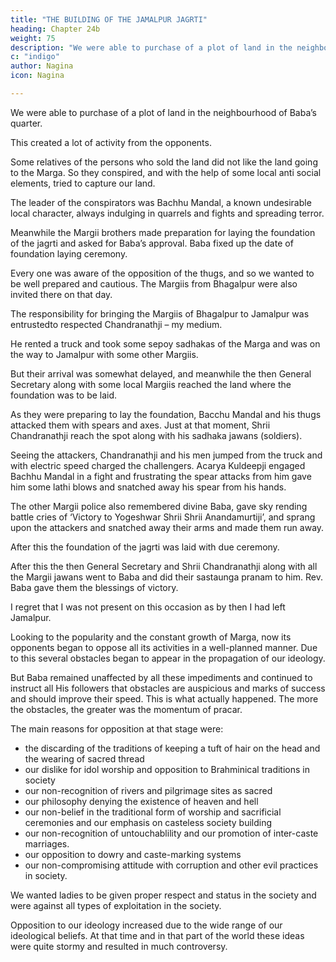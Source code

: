 ```yaml
---
title: "THE BUILDING OF THE JAMALPUR JAGRTI"
heading: Chapter 24b
weight: 75
description: "We were able to purchase of a plot of land in the neighbourhood of Baba’s quarter"
c: "indigo"
author: Nagina
icon: Nagina

---
```



We were able to purchase of a plot of land in the neighbourhood of Baba’s quarter.

This created a lot of activity from the opponents. 

Some relatives of the persons who sold the land did not like the land going to the Marga. So they conspired, and with the help of some local anti social elements, tried to capture our land.

The leader of the conspirators was Bachhu Mandal, a known undesirable local character, always indulging in quarrels and fights and spreading terror.

Meanwhile the Margii brothers made preparation for laying the foundation of the jagrti and asked for Baba’s approval. Baba fixed up the date of foundation laying ceremony.

Every one was aware of the opposition of the thugs, and so we wanted to be well prepared and cautious. The Margiis from Bhagalpur were also invited there on that day. 

The responsibility for bringing the Margiis of Bhagalpur to Jamalpur was entrustedto respected Chandranathji – my medium. 

He rented a truck and took some sepoy sadhakas of the Marga and was on the way to Jamalpur with some other Margiis. 

But their arrival was somewhat delayed, and meanwhile the then General Secretary along with some local Margiis reached the land where the foundation was to be laid.

As they were preparing to lay the foundation, Bacchu Mandal and his thugs attacked them with spears and axes. Just at that moment, Shrii Chandranathji reach the spot along with his sadhaka jawans (soldiers).

Seeing the attackers, Chandranathji and his men jumped from the truck and with electric speed charged the challengers. Acarya Kuldeepji engaged Bachhu Mandal in a fight and frustrating the spear attacks from him gave him some lathi blows and snatched away his spear from his hands. 

The other Margii police also remembered divine Baba, gave sky rending battle cries of ‘Victory to Yogeshwar Shrii Shrii Anandamurtiji’, and sprang upon the attackers and snatched away their arms and made them run away. 

After this the foundation of the jagrti was laid with due ceremony.

After this the then General Secretary and Shrii Chandranathji along with all the Margii jawans went to Baba and did their sastaunga pranam to him. Rev. Baba gave them the blessings of victory. 

I regret that I was not present on this occasion as by then I had left Jamalpur.

Looking to the popularity and the constant growth of Marga, now its opponents began to oppose all its activities in a well-planned manner. Due to this several obstacles began to appear in the propagation of our ideology. 

But Baba remained unaffected by all these impediments and continued to instruct all His followers that obstacles are auspicious and marks of success and should improve their speed. This is what actually happened. The more the obstacles, the greater was the momentum of pracar.

The main reasons for opposition at that stage were:
- the discarding of the traditions of keeping a tuft of hair on the head and the wearing of sacred thread
- our dislike for idol worship and opposition to Brahminical traditions in society
- our non-recognition of rivers and pilgrimage sites as sacred
- our philosophy denying the existence of heaven and hell
- our non-belief in the traditional form of worship and sacrificial ceremonies and our emphasis on casteless society building
- our non-recognition of untouchablility and our promotion of inter-caste marriages. 
- our opposition to dowry and caste-marking systems
- our non-compromising attitude with corruption and other evil practices in society. 

We wanted ladies to be given proper respect and status in the society and were against all types of exploitation in the society. 

Opposition to our ideology increased due to the wide range of our ideological beliefs. At that time and in that part of the world these ideas were quite stormy and resulted in much controversy.


